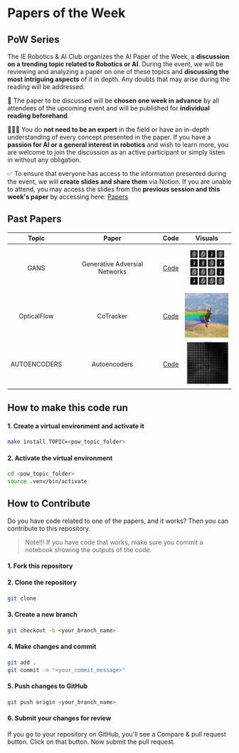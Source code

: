 # Papers of the Week



## PoW Series

The IE Robotics & AI Club organizes the AI Paper of the Week, a **discussion on a trending topic related to Robotics or AI**. During the event, we will be reviewing and analyzing a paper on one of these topics and **discussing the most intriguing aspects** of it in depth. Any doubts that may arise during the reading will be addressed.

📅 The paper to be discussed will be **chosen one week in advance** by all attendees of the upcoming event and will be published for **individual reading beforehand**.

🙋🏻‍♂️ You do **not need to be an expert** in the field or have an in-depth understanding of every concept presented in the paper. If you have a **passion for AI or a general interest in robotics** and wish to learn more, you are welcome to join the discussion as an active participant or simply listen in without any obligation.

✅ To ensure that everyone has access to the information presented during the event, we will **create slides and share them** via Notion. If you are unable to attend, you may access the slides from the **previous session and this week's paper** by accessing here: [Papers](https://www.notion.so/AI-PoW-Series-77071497fa224d2a897e77ec0f4b172a)

## Past Papers
 
| Topic | Paper | Code | Visuals |
| :---: | :---: | :---: | :---: |
| GANS  | Generative Adversial Networks | [Code](./gans/) | <img src="./gans/mnist_gan_training_evolution.gif" width="100" height="100"> |
| OpticalFlow | CoTracker                     | [Code](./cotracker) | <img src="./cotracker/paragliding-launch.jpg" width="100" height="100" style="object-fit: cover;" /> |
| AUTOENCODERS | Autoencoders | [Code](./autoencoders/) | <img src="./autoencoders/VAE_latent_pace_visualization.png" width="100" height="100"> |



## How to make this code run

#### 1. Create a virtual environment and activate it

```bash
make install TOPIC=<pow_topic_folder>
```


#### 2. Activate the virtual environment

```bash
cd <pow_topic_folder>
source .venv/bin/activate
```


## How to Contribute

Do you have code related to one of the papers, and it works? Then you can contribute to this repository.

> Note!!! If you have code that works, make sure you commit a notebook showing the outputs of the code.


#### 1. Fork this repository

#### 2. Clone the repository

```bash
git clone
```

#### 3. Create a new branch

```bash
git checkout -b <your_branch_name>
```

#### 4. Make changes and commit

```bash
git add .
git commit -m "<your_commit_message>"
```

#### 5. Push changes to GitHub

```bash
git push origin <your_branch_name>
```

#### 6. Submit your changes for review

If you go to your repository on GitHub, you'll see a Compare & pull request button. Click on that button. Now submit the pull request.
